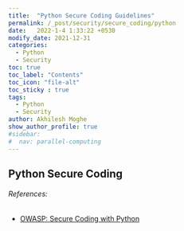 ```yaml
---
title:  "Python Secure Coding Guidelines"
permalink: /_post/security/secure_coding/python
date:   2022-1-4 1:33:22 +0530
modify_date: 2021-12-31
categories:
  - Python
  - Security
toc: true
toc_label: "Contents"
toc_icon: "file-alt"
toc_sticky : true
tags:
  - Python
  - Security
author: Akhilesh Moghe
show_author_profile: true
#sidebar:
#  nav: parallel-computing
---
```


## Python Secure Coding



###### References:
  - [OWASP: Secure Coding with Python](https://belitsoft.com/assets/python-security.pdf)
  
  
  
